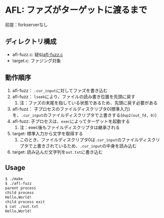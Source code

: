 # AFL: ファズがターゲットに渡るまで

前提：forkserverなし

## ディレクトリ構成

- afl-fuzz.c: 疑似[afl-fuzz.c](https://github.com/google/AFL/blob/master/afl-fuzz.c)
- target.c: ファジング対象

## 動作順序

1. afl-fuzz： `.cur_input`に対してファズを書き込む
2. afl-fuzz： `lseek`により、ファイルの読み書き位置を先頭に戻す
   1. 注：ファズの末尾を指している状態であるため、先頭に戻す必要がある
3. afl-fuzz： 子プロセスのファイルディスクリプタ0(標準入力)を、`.cur_input`のファイルディスクリプタで上書きする(`dup2(out_fd, 0)`)
4. afl-fuzz: 子プロセスは、`exec`によってターゲットを起動する
   1. 注：exec後もファイルディスクリプタは継承される
5. target: 標準入力から文字を取得する
   1. このとき、ファイルディスクリプタ0は`.cur_input`のファイルディスクリプタで上書きされているため、`.cur_input`の中身を読み込む
8. target: 読み込んだ文字列を`out.txt`に書き込む

## Usage

```bash
$ ./make
$ ./afl-fuzz
parent process
child process
Hello,World!
child process exit
$ cat ./out.txt
Hello,World!
```

